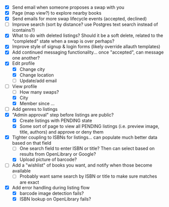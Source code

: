 - [x] Send email when someone proposes a swap with you
- [x] Page (map view?) to explore nearby books
- [x] Send emails for more swap lifecycle events (accepted, declined)
- [ ] Improve search (sort by distance? use Postgres text search instead of icontains?)
- [x] What to do with deleted listings? Should it be a soft delete, related to the "completed" state when a swap is over perhaps?
- [x] Improve style of signup & login forms (likely override allauth templates)
- [x] Add continued messaging functionality... once "accepted", can message one another?
- [x] Edit profile
  - [x] Change city
  - [x] Change location
  - [ ] Update/add email 
- [ ] View profile
  - [ ] How many swaps?
  - [x] City
  - [x] Member since ...
- [ ] Add genres to listings
- [x] "Admin approval" step before listings are public?
  - [x] Create listings with PENDING state
  - [x] Some sort of page to view all PENDING listings (i.e. preview image, title, authors) and approve or deny them 
- [x] Tighter coupling to ISBNs for listings... can populate much better data based on that field
  - [ ] One search field to enter ISBN or title? Then can select based on results from OpenLibrary or Google?
  - [x] Upload picture of barcode? 
- [ ] Add a "wishlist" of books you want, and notify when those become available
  - [ ] Probably want same search by ISBN or title to make sure matches are exact

- [x] Add error handling during listing flow
  - [x] barcode image detection fails?
  - [x] ISBN lookup on OpenLibrary fails? 
